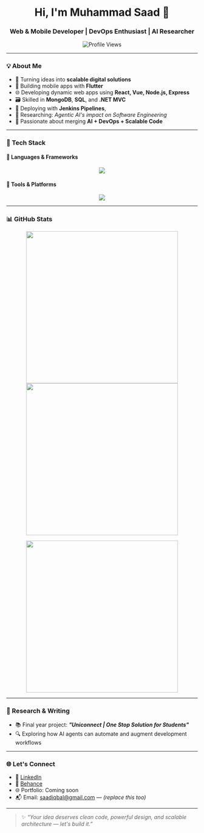 <h1 align="center">Hi, I'm Muhammad Saad 👋</h1>
<h3 align="center">Web & Mobile Developer | DevOps Enthusiast | AI Researcher</h3>

<p align="center">
  <img src="https://komarev.com/ghpvc/?username=saadiqbal603&label=Profile%20views&color=0e75b6&style=flat" alt="Profile Views" />
</p>

---

### 💡 About Me

- 🚀 Turning ideas into **scalable digital solutions**
- 📱 Building mobile apps with **Flutter**
- 🌐 Developing dynamic web apps using **React, Vue, Node.js, Express**
- 🗃️ Skilled in **MongoDB**, **SQL**, and **.NET MVC**
- 🐳 Deploying with **Jenkins Pipelines**,
- 🤖 Researching: *Agentic AI's impact on Software Engineering*
- 🧠 Passionate about merging **AI + DevOps + Scalable Code**

---

### 🔧 Tech Stack

#### 🚀 Languages & Frameworks
<p align="center">
  <img src="https://skillicons.dev/icons?i=flutter,react,nodejs,express,dotnet,mongodb,mysql,sql,html,css,js,ts,c,java,python" />
</p>

#### 🧰 Tools & Platforms
<p align="center">
  <img src="https://skillicons.dev/icons?i=jenkins,postman,vscode,git,github,ps" />
</p>

---

### 📊 GitHub Stats

<p align="center">
  <img src="https://github-readme-stats.vercel.app/api?username=saadiqbal603&show_icons=true&theme=radical" width="400" />
  <img src="https://streak-stats.demolab.com/?user=saadiqbal603&theme=radical" width="400" />
</p>

<p align="center">
  <img src="https://github-readme-stats.vercel.app/api/top-langs/?username=saadiqbal603&layout=compact&theme=radical" width="400" />
</p>

---

### 🧠 Research & Writing

- 📚 Final year project: _**"Uniconnect | One Stop Solution for Students"**_
- 🔍 Exploring how AI agents can automate and augment development workflows

---

### 🌐 Let's Connect

- 💼 [LinkedIn](https://www.linkedin.com/in/muhammad-saad-2a74b9255)
- 🎨 [Behance](https://www.behance.net/muhammadsaad372)
- 🌐 Portfolio: Coming soon
- 📬 Email: saadiqbal@gmail.com — _(replace this too)_

---

> ✨ *“Your idea deserves clean code, powerful design, and scalable architecture — let's build it.”*
